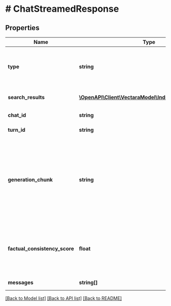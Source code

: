 # # ChatStreamedResponse

## Properties

Name | Type | Description | Notes
------------ | ------------- | ------------- | -------------
**type** | **string** | If the stream errors, an event with type &#x60;error&#x60; will be sent. | [optional] [default to 'error']
**search_results** | [**\OpenAPI\Client\VectaraModel\IndividualSearchResult[]**](IndividualSearchResult.md) | The ranked search results. | [optional]
**chat_id** | **string** | ID of the chat. | [optional]
**turn_id** | **string** | ID of the turn. | [optional]
**generation_chunk** | **string** | Part of the message from the generator. All summary chunks must be appended together in order to get the full summary. | [optional]
**factual_consistency_score** | **float** | The probability that the summary is factually consistent with the results. | [optional]
**messages** | **string[]** | The error messages. | [optional]

[[Back to Model list]](../../README.md#models) [[Back to API list]](../../README.md#endpoints) [[Back to README]](../../README.md)
